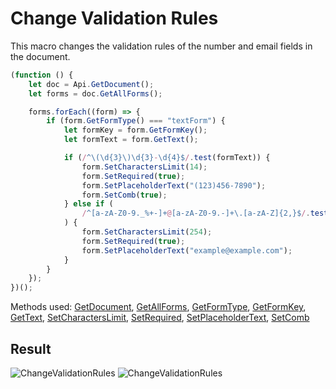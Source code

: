 # Change Validation Rules

This macro  changes the validation rules of the number and email fields in the document.

```ts
(function () {
    let doc = Api.GetDocument();
    let forms = doc.GetAllForms();

    forms.forEach((form) => {
        if (form.GetFormType() === "textForm") {
            let formKey = form.GetFormKey();
            let formText = form.GetText();

            if (/^\(\d{3}\)\d{3}-\d{4}$/.test(formText)) {
                form.SetCharactersLimit(14);
                form.SetRequired(true);
                form.SetPlaceholderText("(123)456-7890");
                form.SetComb(true);
            } else if (
                /^[a-zA-Z0-9._%+-]+@[a-zA-Z0-9.-]+\.[a-zA-Z]{2,}$/.test(formText)
            ) {
                form.SetCharactersLimit(254);
                form.SetRequired(true);
                form.SetPlaceholderText("example@example.com");
            }
        }
    });
})();
```

Methods used: [GetDocument](../../../../office-api/usage-api/text-document-api/Api/Methods/GetDocument.md), [GetAllForms](../../../../office-api/usage-api/form-api/ApiDocument/Methods/GetAllForms.md), [GetFormType](../../../../office-api/usage-api/form-api/ApiFormBase/Methods/GetFormType.md), [GetFormKey](../../../../office-api/usage-api/form-api/ApiFormBase/Methods/GetFormKey.md), [GetText](../../../../office-api/usage-api/form-api/ApiTextForm/Methods/GetText.md), [SetCharactersLimit](../../../../office-api/usage-api/form-api/ApiTextForm/Methods/SetCharactersLimit.md), [SetRequired](../../../../office-api/usage-api/form-api/ApiTextForm/Methods/SetRequired.md), [SetPlaceholderText](../../../../office-api/usage-api/form-api/ApiTextForm/Methods/SetPlaceholderText.md), [SetComb](../../../../office-api/usage-api/form-api/ApiTextForm/Methods/SetComb.md)

## Result

![ChangeValidationRules](/assets/images/plugins/change-validation-rules.png#gh-light-mode-only)
![ChangeValidationRules](/assets/images/plugins/change-validation-rules.dark.png#gh-dark-mode-only)

